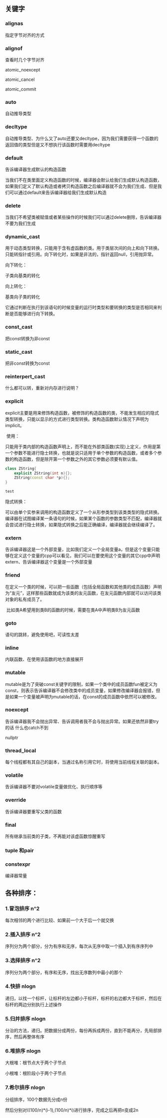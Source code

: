 ## 关键字

### alignas

指定字节对齐的方式

### alignof

查看时几个字节对齐

atomic_noexcept

atomic_cancel

atomic_commit

### auto

自动推导类型

### decltype

自动推导类型、为什么又了auto还要又decltype，因为我们需要获得一个函数的返回值的类型但是又不想执行该函数时需要用decltype

### default

告诉编译器生成默认的构造函数

当我们不在类里面定义构造函数的时候，编译器会默认给我们生成默认构造函数，如果我们定义了默认构造或者拷贝构造函数之后编译器就不会为我们生成、但是我们可以通过default来告诉编译器给我们生成默认构造

### delete

当我们不希望类被赋值或者某些操作的时候我们可以通过delete删除，告诉编译器不要为我们生成

### dynamic_cast

用于动态类型转换，只能用于含有虚函数的类。用于类层次间的向上和向下转换。只能转指针或引用。向下转化时，如果是非法的，指针返回null，引用抛异常。

向下转化：

子类向基类的转化

向上转化：

基类向子类的转化

它通过判断在执行到该语句的时候变量的运行时类型和要转换的类型是否相同来判断是否能够进行向下转换。

### const_cast

把const转换为非const

### static_cast

把非const转换为const

### reinterpert_cast

什么都可以转，重新对内存进行说明？

### explicit

explicit主要是用来修饰构造函数，被修饰的构造函数的类，不能发生相应的隐式类型转换，只能以显示的方式进行类型转换。类构造函数默认情况下声明为implicit。

​	使用：

​		只能用于类内部的构造函数声明上，而不能在外部类函数(实现)上定义，作用是第一个参数不能进行隐士转换，也就是说只适用于单个参数的构造函数，或者多个参数的构造函数，但是除开第一个参数之外的其它参数必须要有默认值。

```c++
class ZString{
    explicit ZString(int n){};
    ZString(const char *p){};
}

test
```



隐式转换：

​	可以由单个实参来调用的构造函数定义了一个从形参类型到该类类型的隐式转换。编译器在试图编译某一条语句的时候，如果某个函数的参数类型不匹配，编译器就会尝试进行隐士转换，如果隐式转换之后能正确编译，编译器就会继续编译了。

### extern

告诉编译器这是一个外部变量，比如我们定义一个全局变量a，但是这个变量只能够在定义这个变量的cpp可以看见，我们可以在要使用这个变量的其它cpp中声明extern、告诉编译器这个变量是一个外部变量

### friend

​	在定义一个类的时候，可以把一些函数（包括全局函数和其他类的成员函数）声明为“友元”，这样那些函数就成为该类的友元函数，在友元函数内部就可以访问该类对象的私有成员了。

​	比如类A希望用到类B的函数的时候，需要在类A中声明类B为友元函数

### goto 

语句的跳转，避免使用吧，可读性太差

### inline

内联函数、在使用该函数的地方直接展开

### mutable

​	mutable是为了突破const关键字的限制，如果一个类中的成员函数fun被定义为const，则表示告诉编译器不会修改类中的成员变量，如果修改编译器会报错，但是如果一个变量被声明为mutable的话，在const的成员函数中依然可以被修改。

### noexcept

​	告诉编译器我不会抛出异常、告诉调用者我不会与抛出异常。如果还依然非要try的话 什么也catch不到

nullptr

### thread_local

每个线程都有其自己的副本，当通过名称引用它时，将使用当前线程关联的副本。

### volatile

告诉编译器不要对volatile变量做优化、执行顺序等

### override

告诉编译器要重写父类的函数

### final

所有继承当前类的子类，不再能对该虚函数惊醒重写

### tuple 和pair

### constexpr

编译器常量

## 各种排序：

### 1.冒泡排序 n^2

每次相邻的两个进行比较、如果前一个大于后一个就交换    

### 2.插入排序 n^2

序列分为两个部分，分为有序和无序，每次从无序中取一个插入到有序序列中

### 3.选择排序 n^2

序列分为两个部分，有序和无序，找出无序数列中最小的那个

### 4.快排 nlogn

递归，以找一个标杆，让标杆的左边都小于标杆，标杆的右边都大于标杆，然后在标杆的两边分别执行上述操作

### 5.归并排序  nlogn

分治的方法，递归。把数据分成两份，每份再拆成两份，直到不能再分，先局部排序，然后再整体有序

### 6.堆排序  nlogn

大根堆：根节点大于两个子节点

小根堆：根阶段小于两个子节点

### 7.希尔排序  nlogn

分组排序，100个数据先分成n份

然后分别对((100/n)*(i-1),(100/n)*i)进行排序，完成之后再把n变成2n

